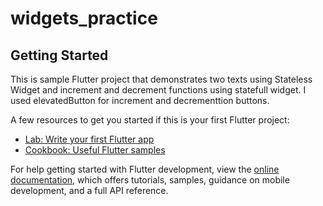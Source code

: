 # widgets_practice


## Getting Started

This is sample Flutter project that demonstrates two texts using Stateless Widget and increment and decrement functions using statefull widget. I used elevatedButton for increment and decrementtion buttons.


A few resources to get you started if this is your first Flutter project:

- [Lab: Write your first Flutter app](https://docs.flutter.dev/get-started/codelab)
- [Cookbook: Useful Flutter samples](https://docs.flutter.dev/cookbook)

For help getting started with Flutter development, view the
[online documentation](https://docs.flutter.dev/), which offers tutorials,
samples, guidance on mobile development, and a full API reference.
